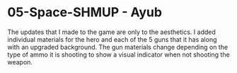 # 05-Space-SHMUP - Ayub

The updates that I made to the game are only to the aesthetics. I added individual materials for the hero and each of the 5 guns that it has along with an upgraded background. 
The gun materials change depending on the type of ammo it is shooting to show a visual indicator when not shooting the weapon.